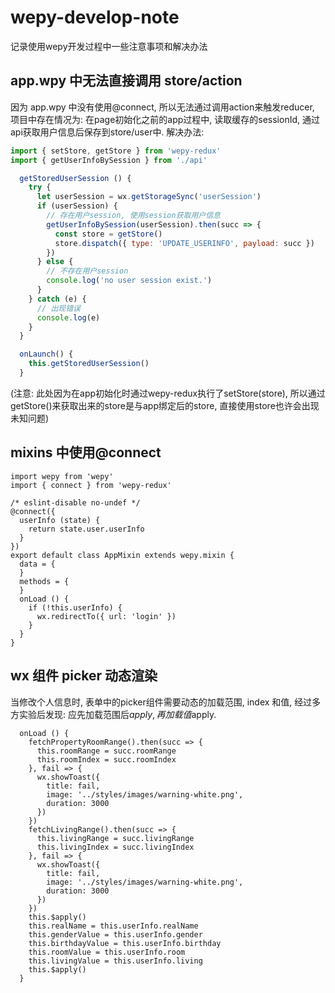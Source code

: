 # wepy-develop-note
记录使用wepy开发过程中一些注意事项和解决办法

## app.wpy 中无法直接调用 store/action

因为 app.wpy 中没有使用@connect, 所以无法通过调用action来触发reducer, 项目中存在情况为:
在page初始化之前的app过程中, 读取缓存的sessionId, 通过api获取用户信息后保存到store/user中.
解决办法:
```javascript
import { setStore, getStore } from 'wepy-redux'
import { getUserInfoBySession } from './api'
```
```javascript
  getStoredUserSession () {
    try {
      let userSession = wx.getStorageSync('userSession')
      if (userSession) {
        // 存在用户session, 使用session获取用户信息
        getUserInfoBySession(userSession).then(succ => {
          const store = getStore()
          store.dispatch({ type: 'UPDATE_USERINFO', payload: succ })
        })
      } else {
        // 不存在用户session
        console.log('no user session exist.')
      }
    } catch (e) {
      // 出现错误
      console.log(e)
    }
  }
```
``` javascript
  onLaunch() {
    this.getStoredUserSession()
  }
```
(注意: 此处因为在app初始化时通过wepy-redux执行了setStore(store), 所以通过getStore()来获取出来的store是与app绑定后的store, 直接使用store也许会出现未知问题)

## mixins 中使用@connect

```
import wepy from 'wepy'
import { connect } from 'wepy-redux'

/* eslint-disable no-undef */
@connect({
  userInfo (state) {
    return state.user.userInfo
  }
})
export default class AppMixin extends wepy.mixin {
  data = {
  }
  methods = {
  }
  onLoad () {
    if (!this.userInfo) {
      wx.redirectTo({ url: 'login' })
    }
  }
}
```

## wx 组件 picker 动态渲染

当修改个人信息时, 表单中的picker组件需要动态的加载范围, index 和值, 经过多方实验后发现: 应先加载范围后$apply, 再加载值$apply.
```
  onLoad () {
    fetchPropertyRoomRange().then(succ => {
      this.roomRange = succ.roomRange
      this.roomIndex = succ.roomIndex
    }, fail => {
      wx.showToast({
        title: fail,
        image: '../styles/images/warning-white.png',
        duration: 3000
      })
    })
    fetchLivingRange().then(succ => {
      this.livingRange = succ.livingRange
      this.livingIndex = succ.livingIndex
    }, fail => {
      wx.showToast({
        title: fail,
        image: '../styles/images/warning-white.png',
        duration: 3000
      })
    })
    this.$apply()
    this.realName = this.userInfo.realName
    this.genderValue = this.userInfo.gender
    this.birthdayValue = this.userInfo.birthday
    this.roomValue = this.userInfo.room
    this.livingValue = this.userInfo.living
    this.$apply()
  }
```
